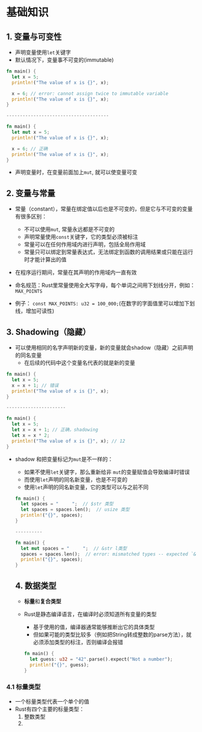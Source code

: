 # 基础知识

## 1. 变量与可变性

- 声明变量使用`let`关键字
- 默认情况下，变量事不可变的(immutable)

```rust
fn main() {
  let x = 5;
  println!("The value of x is {}", x);

  x = 6; // error: cannot assign twice to immutable variable
  println!("The value of x is {}", x);
}

--------------------------------------

fn main() {
  let mut x = 5;
  println!("The value of x is {}", x);

  x = 6; // 正确
  println!("The value of x is {}", x);
}
```

- 声明变量时，在变量前面加上`mut`, 就可以使变量可变

## 2. 变量与常量

- 常量（constant），常量在绑定值以后也是不可变的，但是它与不可变的变量有很多区别：

    - 不可以使用`mut`, 常量永远都是不可变的
    - 声明常量使用`const`关键字，它的类型必须被标注
    - 常量可以在任何作用域内进行声明，包括全局作用域
    - 常量只可以绑定到常量表达式，无法绑定到函数的调用结果或只能在运行时才能计算出的值
- 在程序运行期间，常量在其声明的作用域内一直有效
- 命名规范：Rust里常量使用全大写字母，每个单词之间用下划线分开，例如：`MAX_POINTS`
- 例子： `const MAX_POINTS: u32 = 100_000;`(在数字的字面值里可以增加下划线，增加可读性)

## 3. Shadowing（隐藏）
- 可以使用相同的名字声明新的变量，新的变量就会shadow（隐藏）之前声明的同名变量
  - 在后续的代码中这个变量名代表的就是新的变量

```rust
fn main() {
  let x = 5;
  x = x + 1; // 错误
  println!("The value of x is {}", x);
}

----------------------

fn main() {
  let x = 5;
  let x = x + 1; // 正确，shadowing
  let x = x * 2;
  println!("The value of x is {}", x); // 12
}
```

- shadow 和把变量标记为`mut`是不一样的：
  - 如果不使用`let`关键字，那么重新给非 `mut`的变量赋值会导致编译时错误
  - 而使用`let`声明的同名新变量，也是不可变的
  - 使用`let`声明的同名新变量，它的类型可以与之前不同

  ```rust
  fn main() {
    let spaces = "     ";  // $str 类型
    let spaces = spaces.len();  // usize 类型
    println!("{}", spaces);
  }

  ----------

  fn main() {
    let mut spaces = "     ";  // &str l类型
    spaces = spaces.len();  // error: mismatched types -- expected `&str`, found `usize`
    println!("{}", spaces);
  }
  ```

  ## 4. 数据类型

  - **标量**和**复合类型**

  - Rust是静态编译语言，在编译时必须知道所有变量的类型
    - 基于使用的值，编译器通常能够推断出它的具体类型
    - 但如果可能的类型比较多（例如把String转成整数的parse方法），就必须添加类型的标注，否则编译会报错

    ```rust
    fn main() {
      let guess: u32 = "42".parse().expect("Not a number");
      println!("{}", guess);
    }
    ```
   
### 4.1 标量类型

- 一个标量类型代表一个单个的值
- Rust有四个主要的标量类型：
  1. 整数类型
  2. 